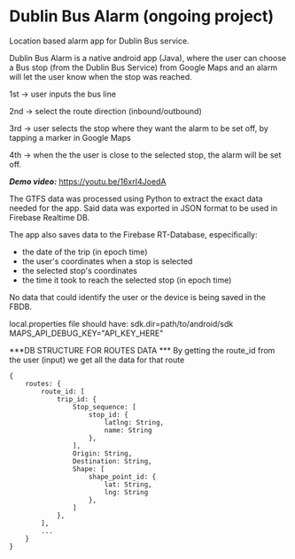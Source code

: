 # Dublin Bus Alarm (ongoing project)

Location based alarm app for Dublin Bus service.

Dublin Bus Alarm is a native android app (Java), where the user can choose a Bus stop (from the Dublin Bus Service) from Google Maps and an alarm will let the user know when the stop was reached.

1st -> user inputs the bus line

2nd -> select the route direction (inbound/outbound)

3rd -> user selects the stop where they want the alarm to be set off, by tapping a marker in Google Maps

4th -> when the the user is close to the selected stop, the alarm will be set off.

***Demo video:*** https://youtu.be/16xrI4JoedA

The GTFS data was processed using Python to extract the exact data needed for the app. Said data was exported in JSON format to be used in Firebase Realtime DB.

The app also saves data to the Firebase RT-Database, especifically:
- the date of the trip (in epoch time)
- the user's coordinates when a stop is selected
- the selected stop's coordinates
- the time it took to reach the selected stop (in epoch time)

No data that could identify the user or the device is being saved in the FBDB.

local.properties file should have:
sdk.dir=path/to/android/sdk
MAPS_API_DEBUG_KEY="API_KEY_HERE"

***DB STRUCTURE FOR ROUTES DATA ***
By getting the route_id from the user (input) we get all the data for that route
```
{
    routes: {
        route_id: [
            trip_id: {
                Stop_sequence: [
                    stop_id: {
                        latlng: String,
                        name: String
                    },
                ],
                Origin: String,
                Destination: String,
                Shape: [
                    shape_point_id: {
                        lat: String,
                        lng: String
                    },
                ]
            },
        ],
        ...
    }
}
```